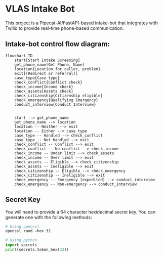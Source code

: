 # VLAS Intake Bot

This project is a Pipecat-AI/FastAPI-based intake-bot that integrates with Twilio to provide real-time phone-based communication.

## Intake-bot control flow diagram:

```mermaid
flowchart TD
    start[Start Intake Screening]
    get_phone_name[Get Phone, Name]
    location{Location for caller, problem}
    exit[(Redirect or referral)]
    case_type{Case type}
    check_conflict{Conflict check}
    check_income{Income check}
    check_assets{Assets check}
    check_citizenship{Citizenship eligible}
    check_emergency{Qualifying Emergency}
    conduct_interview{Conduct Interview}


    start --> get_phone_name
    get_phone_name --> location
    location -- Neither --> exit
    location -- Either --> case_type
    case_type -- Handled --> check_conflict
    case_type -- Not handled --> exit
    check_conflict -- Conflict --> exit
    check_conflict -- No conflict --> check_income
    check_income -- Under limit --> check_assets
    check_income -- Over limit --> exit
    check_assets -- Eligible --> check_citizenship
    check_assets -- Ineligible --> exit
    check_citizenship -- Eligible --> check_emergency
    check_citizenship -- Ineligible --> exit
    check_emergency -- Emergency [expedited] --> conduct_interview
    check_emergency -- Non-emergency --> conduct_interview

```

## Secret Key
You will need to provide a 64 character hexidecimal secret key. You can generate one with the following methods:

```bash
# Using openssl
openssl rand −hex 32
```

```python
# Using python
import secrets
print(secrets.token_hex(32))
```
